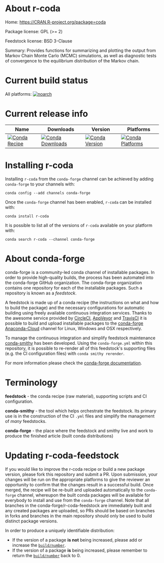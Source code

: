 About r-coda
============

Home: https://CRAN.R-project.org/package=coda

Package license: GPL (>= 2)

Feedstock license: BSD 3-Clause

Summary: Provides functions for summarizing and plotting the output from Markov Chain Monte Carlo (MCMC) simulations, as well as diagnostic tests of convergence to the equilibrium distribution of the Markov chain.



Current build status
====================

All platforms:
[![noarch](https://img.shields.io/circleci/project/github/conda-forge/r-coda-feedstock/master.svg?label=noarch)](https://circleci.com/gh/conda-forge/r-coda-feedstock)

Current release info
====================

| Name | Downloads | Version | Platforms |
| --- | --- | --- | --- |
| [![Conda Recipe](https://img.shields.io/badge/recipe-r--coda-green.svg)](https://anaconda.org/conda-forge/r-coda) | [![Conda Downloads](https://img.shields.io/conda/dn/conda-forge/r-coda.svg)](https://anaconda.org/conda-forge/r-coda) | [![Conda Version](https://img.shields.io/conda/vn/conda-forge/r-coda.svg)](https://anaconda.org/conda-forge/r-coda) | [![Conda Platforms](https://img.shields.io/conda/pn/conda-forge/r-coda.svg)](https://anaconda.org/conda-forge/r-coda) |

Installing r-coda
=================

Installing `r-coda` from the `conda-forge` channel can be achieved by adding `conda-forge` to your channels with:

```
conda config --add channels conda-forge
```

Once the `conda-forge` channel has been enabled, `r-coda` can be installed with:

```
conda install r-coda
```

It is possible to list all of the versions of `r-coda` available on your platform with:

```
conda search r-coda --channel conda-forge
```


About conda-forge
=================

conda-forge is a community-led conda channel of installable packages.
In order to provide high-quality builds, the process has been automated into the
conda-forge GitHub organization. The conda-forge organization contains one repository
for each of the installable packages. Such a repository is known as a *feedstock*.

A feedstock is made up of a conda recipe (the instructions on what and how to build
the package) and the necessary configurations for automatic building using freely
available continuous integration services. Thanks to the awesome service provided by
[CircleCI](https://circleci.com/), [AppVeyor](https://www.appveyor.com/)
and [TravisCI](https://travis-ci.org/) it is possible to build and upload installable
packages to the [conda-forge](https://anaconda.org/conda-forge)
[Anaconda-Cloud](https://anaconda.org/) channel for Linux, Windows and OSX respectively.

To manage the continuous integration and simplify feedstock maintenance
[conda-smithy](https://github.com/conda-forge/conda-smithy) has been developed.
Using the ``conda-forge.yml`` within this repository, it is possible to re-render all of
this feedstock's supporting files (e.g. the CI configuration files) with ``conda smithy rerender``.

For more information please check the [conda-forge documentation](https://conda-forge.org/docs/).

Terminology
===========

**feedstock** - the conda recipe (raw material), supporting scripts and CI configuration.

**conda-smithy** - the tool which helps orchestrate the feedstock.
                   Its primary use is in the construction of the CI ``.yml`` files
                   and simplify the management of *many* feedstocks.

**conda-forge** - the place where the feedstock and smithy live and work to
                  produce the finished article (built conda distributions)


Updating r-coda-feedstock
=========================

If you would like to improve the r-coda recipe or build a new
package version, please fork this repository and submit a PR. Upon submission,
your changes will be run on the appropriate platforms to give the reviewer an
opportunity to confirm that the changes result in a successful build. Once
merged, the recipe will be re-built and uploaded automatically to the
`conda-forge` channel, whereupon the built conda packages will be available for
everybody to install and use from the `conda-forge` channel.
Note that all branches in the conda-forge/r-coda-feedstock are
immediately built and any created packages are uploaded, so PRs should be based
on branches in forks and branches in the main repository should only be used to
build distinct package versions.

In order to produce a uniquely identifiable distribution:
 * If the version of a package **is not** being increased, please add or increase
   the [``build/number``](https://conda.io/docs/user-guide/tasks/build-packages/define-metadata.html#build-number-and-string).
 * If the version of a package **is** being increased, please remember to return
   the [``build/number``](https://conda.io/docs/user-guide/tasks/build-packages/define-metadata.html#build-number-and-string)
   back to 0.
